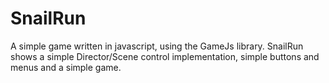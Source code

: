 SnailRun
========

A simple game written in javascript, using the GameJs library. SnailRun shows a simple Director/Scene control implementation, simple buttons and menus and a simple game.